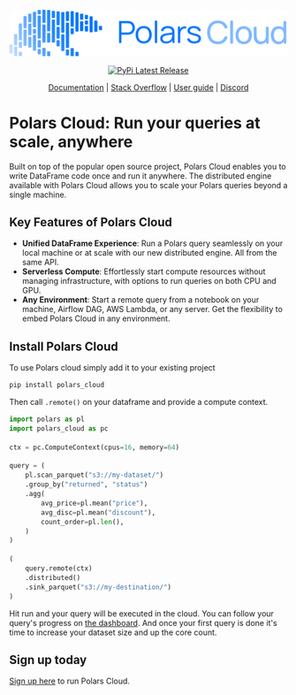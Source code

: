 ![Image showing the Polars Cloud logo](https://raw.githubusercontent.com/pola-rs/polars-static/ce84036de7e939a82eb57c88056244c17f35fdba/logos/polars_cloud_logo_blue.svg)

<div align="center">
  <a href="https://pypi.org/project/polars_cloud/">
    <img src="https://img.shields.io/pypi/v/polars_cloud.svg" alt="PyPi Latest Release"/>
  </a>

<a href="https://docs.cloud.pola.rs/reference/index.html">Documentation</a>
|
<a href="https://stackoverflow.com/questions/tagged/polars-cloud">Stack Overflow</a>
|
<a href="https://docs.pola.rs/polars-cloud/">User guide</a>
|
<a href="https://discord.gg/4UfP5cfBE7">Discord</a>

</div>

# Polars Cloud: Run your queries at scale, anywhere

Built on top of the popular open source project, Polars Cloud enables you to write DataFrame code
once and run it anywhere. The distributed engine available with Polars Cloud allows you to scale
your Polars queries beyond a single machine.

## Key Features of Polars Cloud

- **Unified DataFrame Experience**: Run a Polars query seamlessly on your local machine or at scale with our new
  distributed engine. All from the same API.
- **Serverless Compute**: Effortlessly start compute resources without managing infrastructure, with options to run
  queries on both CPU and GPU.
- **Any Environment**: Start a remote query from a notebook on your machine, Airflow DAG, AWS Lambda, or any server.
  Get the flexibility to embed Polars Cloud in any environment.

## Install Polars Cloud

To use Polars cloud simply add it to your existing project

```bash
pip install polars_cloud
```

Then call `.remote()` on your dataframe and provide a compute context.

```python
import polars as pl
import polars_cloud as pc

ctx = pc.ComputeContext(cpus=16, memory=64)

query = (
    pl.scan_parquet("s3://my-dataset/")
    .group_by("returned", "status")
    .agg(
        avg_price=pl.mean("price"),
        avg_disc=pl.mean("discount"),
        count_order=pl.len(),
    )
)

(
    query.remote(ctx)
    .distributed()
    .sink_parquet("s3://my-destination/")
)
```

Hit run and your query will be executed in the cloud. You can follow your query's progress
on [the dashboard](https://cloud.pola.rs/portal/dashboard). And once your first query is done it's time to increase your
dataset size and up the core count.

## Sign up today

[Sign up here](https://cloud.pola.rs/) to run Polars Cloud.
